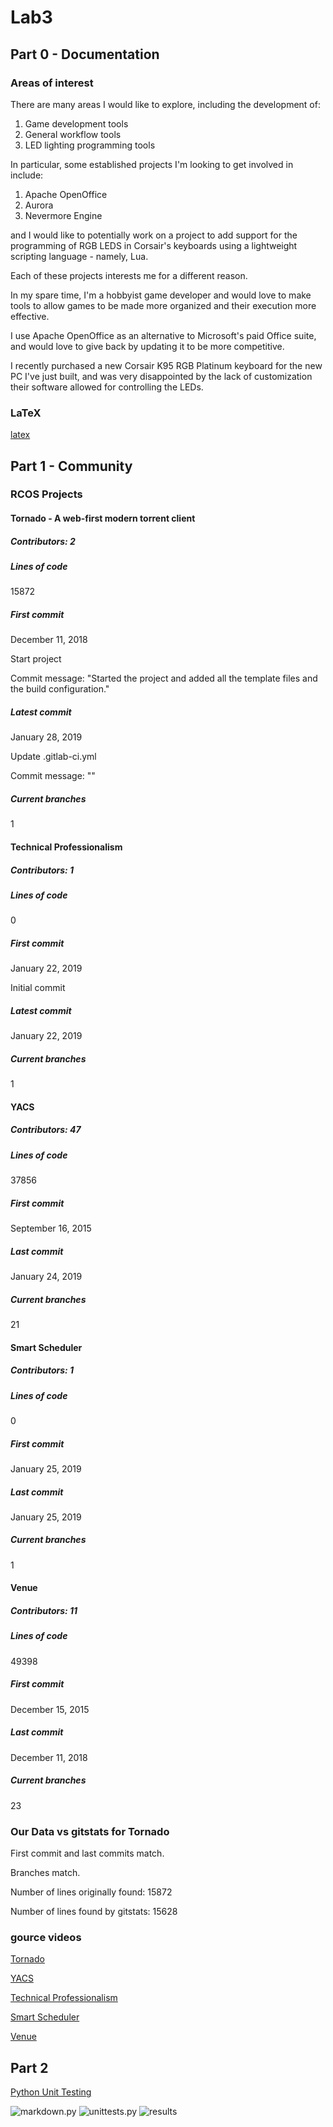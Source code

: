 # Lab3

## Part 0 - Documentation

### Areas of interest
There are many areas I would like to explore, including the development of:
1. Game development tools
2. General workflow tools
3. LED lighting programming tools

In particular, some established projects I'm looking to get involved in include:
1. Apache OpenOffice
2. Aurora
3. Nevermore Engine

and I would like to potentially work on a project to add support for the programming of RGB LEDS in Corsair's keyboards using a lightweight scripting language - namely, Lua.

Each of these projects interests me for a different reason. 

In my spare time, I'm a hobbyist game developer and would love to make tools to allow games to be made more organized and their execution more effective. 

I use Apache OpenOffice as an alternative to Microsoft's paid Office suite, and would love to give back by updating it to be more competitive. 

I recently purchased a new Corsair K95 RGB Platinum keyboard for the new PC I've just built, and was very disappointed by the lack of customization their software allowed for controlling the LEDs. 

### LaTeX
[latex](images/Equations.png)

## Part 1 - Community

### RCOS Projects

#### Tornado - A web-first modern torrent client

##### Contributors: 2

##### Lines of code
15872

##### First commit
December 11, 2018

Start project

Commit message: "Started the project and added all the template files and the build configuration."

##### Latest commit
January 28, 2019

Update .gitlab-ci.yml

Commit message: ""

##### Current branches
1

#### Technical Professionalism

##### Contributors: 1

##### Lines of code
0

##### First commit
January 22, 2019

Initial commit

##### Latest commit
January 22, 2019

##### Current branches
1

#### YACS

##### Contributors: 47

##### Lines of code
37856

##### First commit
September 16, 2015

##### Last commit
January 24, 2019

##### Current branches
21

#### Smart Scheduler

##### Contributors: 1

##### Lines of code
0

##### First commit
January 25, 2019

##### Last commit
January 25, 2019

##### Current branches
1

#### Venue

##### Contributors: 11

##### Lines of code
49398

##### First commit
December 15, 2015

##### Last commit
December 11, 2018

##### Current branches
23

### Our Data vs gitstats for Tornado

First commit and last commits match.

Branches match. 

Number of lines originally found: 15872

Number of lines found by gitstats: 15628

### gource videos

[Tornado](https://youtu.be/n5TCfNHC6Rw)

[YACS](https://drive.google.com/open?id=1uc1Nmwl8gpu4GUq2zjCSsQwSQDlyDGZX)

[Technical Professionalism](https://youtu.be/xisdabP4Po0)

[Smart Scheduler](https://drive.google.com/open?id=1J5yZKccYUQ_16OWr4p5acobbEbgc0kIQ)

[Venue](https://drive.google.com/open?id=1VkUsDiXiLyYT-wP3njDbYGDm8DXeM8io)


## Part 2

[Python Unit Testing](https://github.com/Chaotic-Cody/markdown-python-unit-testing)

![markdown.py](images/Code.png)
![unittests.py](images/UnitTests.png)
![results](images/Results.png)
